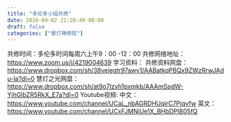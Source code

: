 ```yaml
---
title: "多伦多小组共修"
date: 2016-04-02 21:28:49-08:00
draft: false
categories: ["慧灯禅修班"]
---
```

共修时间：多伦多时间每周六上午9：00 -12：00
共修网络地址：https://www.zoom.us/j/4219004639
学习资料：
共修资料网盘：
https://www.dropbox.com/sh/38vejegtr97awy1/AABatkqPBQx9ZWzRrwJAdu-la?dl=0
慧灯之光网盘：
https://www.dropbox.com/sh/at9o7lzvh1pxmkb/AAAmSpdW-YjhGlbZR5RkX_E7a?dl=0
Youtube视频:
中文：
https://www.youtube.com/channel/UCaL_nbAGRDHUqirC7Pjqyfw
英文：
https://www.youtube.com/channel/UCxFJMNiUe1X_BHbDPIB05fQ
